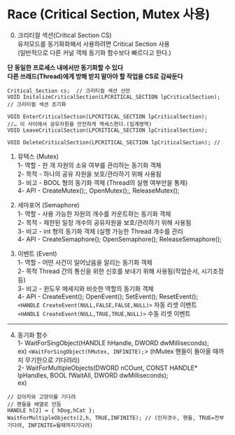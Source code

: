 # Race (Critical Section, Mutex 사용)

0. 크리티컬 섹션(Critical Section CS)  
유저모드를 동기화화해서 사용하려면 Critical Section 사용  
(일반적으로 다른 커널 객체 동기화 함수보다 빠르다고 한다.)  

**단 동일한 프로세스 내에서만 동기화할 수 있다**  
**다른 쓰레드(Thread)에게 방해 받지 말아야 할 작업을 CS로 감싸둔다**   
```
Critical_Section cs;  // 크리티컬 섹션 선언
VOID InitalizeCriticalSection(LPCRITICAL_SECTION lpCriticalSection);  // 크리티컬 섹션 초기화

VOID EnterCriticalSection(LPCRITICAL_SECTION lpCriticalSection);
//… 이 사이에서 공유자원을 안전하게 액세스한다.(임계영역)
VOID LeaveCriticalSection(LPCRITICAL_SECTION lpCriticalSection);

VOID DeleteCriticalSection(LPCRITICAL_SECTION lpCriticalSection); // 
```
1. 뮤텍스 (Mutex)  
1- 역할 - 한 개 자원의 소유 여부를 관리하는 동기화 객체  
2- 목적 - 하나의 공유 자원을 보호/관라하기 위해 사용됨  
3- 비고 - BOOL 형의 동기화 객체 (Thread의 실행 여부만을 통제)  
4- API - CreateMutex();, OpenMutex();, ReleaseMutex();  

2. 세마포어 (Semaphore)  
1- 역할 - 사용 가능한 자원의 개수를 카운트하는 동기화 객체  
2- 목적 - 제한된 일정 개수의 공유자원을 보호/관리하기 위해 사용됨  
3- 비고 - int 형의 동기화 객체 (실행 가능한 Thread 개수를 관리  
4- API - CreateSemaphore(); OpenSemaphore(); ReleaseSemaphore();  

3. 이벤트 (Event)  
1- 역할 - 어떤 사건이 일어났음을 알리는 동기화 객체  
2- 목적 Thread 간의 통신을 위한 신호를 보내기 위해 사용됨(작업순서, 시기조정 등)  
3- 비고 - 윈도우 메세지와 비슷한 역할의 동기화 객체  
4- API - CreateEvent(); OpenEvent(); SetEvent(); ResetEvent();  
`<HANDLE CreateEvent(NULL,FALSE,FALSE,NULL)>` 자동 리셋 이벤트  
`<HANDLE CreateEvent(NULL,TRUE,TRUE,NULL)>` 수동 리셋 이벤트  

---
4. 동기화 함수  
1- WaitForSingObject(HANDLE hHandle, DWORD dwMilliseconds);  
ex) `<WaitForSingObject(hMutex, INFINITE);`> (hMutex 핸들이 돌아올 때까지 무기한으로 기다려라)   
2- WaitForMultipleObjects(DWORD nCOunt, CONST HANDLE* lpHandles, BOOL fWaitAll, DWORD dwMilliseconds);  
ex) 
```
// 강아지와 고양이를 기다려 
// 핸들을 배열로 만듬
HANDLE h[2] = { hDog,hCat };
WaitForMultipleObjects(2,h, TRUE,INFINITE); // (인자갯수, 핸들, TRUE=전부기다려, INFINITE=될때까지기다려)
```
